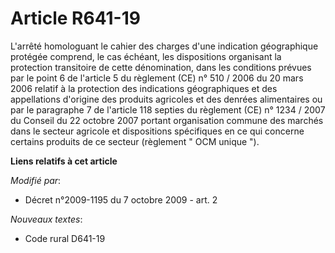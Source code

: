 # Article R641-19

L'arrêté homologuant le cahier des charges d'une indication géographique protégée comprend, le cas échéant, les dispositions
organisant la protection transitoire de cette dénomination, dans les conditions prévues par le point 6 de l'article 5 du
règlement (CE) n° 510 / 2006 du 20 mars 2006 relatif à la protection des indications géographiques et des appellations
d'origine des produits agricoles et des denrées alimentaires ou par le paragraphe 7 de l'article 118 septies du règlement
(CE) n° 1234 / 2007 du Conseil du 22 octobre 2007 portant organisation commune des marchés dans le secteur agricole et
dispositions spécifiques en ce qui concerne certains produits de ce secteur (règlement " OCM unique ").

**Liens relatifs à cet article**

_Modifié par_:

  - Décret n°2009-1195 du 7 octobre 2009 - art. 2

_Nouveaux textes_:

  - Code rural D641-19
